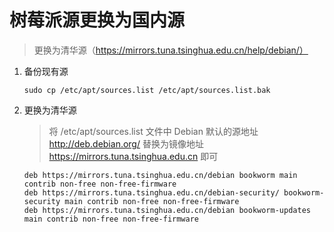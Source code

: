 # 树莓派源更换为国内源

> 更换为清华源（https://mirrors.tuna.tsinghua.edu.cn/help/debian/）

1. 备份现有源
    ```shell
    sudo cp /etc/apt/sources.list /etc/apt/sources.list.bak
    ```
2. 更换为清华源
    > 将 /etc/apt/sources.list 文件中 Debian 默认的源地址 http://deb.debian.org/ 替换为镜像地址 https://mirrors.tuna.tsinghua.edu.cn 即可

    ```shell                                                                      
    deb https://mirrors.tuna.tsinghua.edu.cn/debian bookworm main contrib non-free non-free-firmware
    deb https://mirrors.tuna.tsinghua.edu.cn/debian-security/ bookworm-security main contrib non-free non-free-firmware
    deb https://mirrors.tuna.tsinghua.edu.cn/debian bookworm-updates main contrib non-free non-free-firmware
    ```